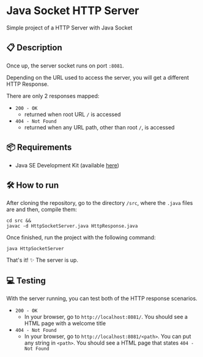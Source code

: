 # Java Socket HTTP Server 
Simple project of a HTTP Server with Java Socket

## 📋 Description
Once up, the server socket runs on port `:8081`.

Depending on the URL used to access the server, you will get a different HTTP Response.


There are only 2 responses mapped:
- `200 - OK`
  - returned when root URL `/` is accessed 
- `404 - Not Found`
  - returned when any URL path, other than root `/`, is accessed

## 📦 Requirements
- Java SE Development Kit (available <a href="https://www.oracle.com/java/technologies/downloads/#java11" target="_blank">here</a>)

## 🛠️ How to run
After cloning the repository, go to the directory `/src`, where the `.java` files
are and then, compile them:
```
cd src &&
javac -d HttpSocketServer.java HttpResponse.java
```

Once finished, run the project with the following command:
```
java HttpSocketServer
```
That's it! ✨️ The server is up.

## 💻 Testing
With the server running, you can test both of the HTTP response scenarios.

- `200 - OK`
  - In your browser, go to `http://localhost:8081/`. 
  You should see a HTML page with a welcome title
- `404 - Not Found`
  - In your browser, go to `http://localhost:8081/<path>`. 
  You can put any string in `<path>`.
  You should see a HTML page that states `404 - Not Found`